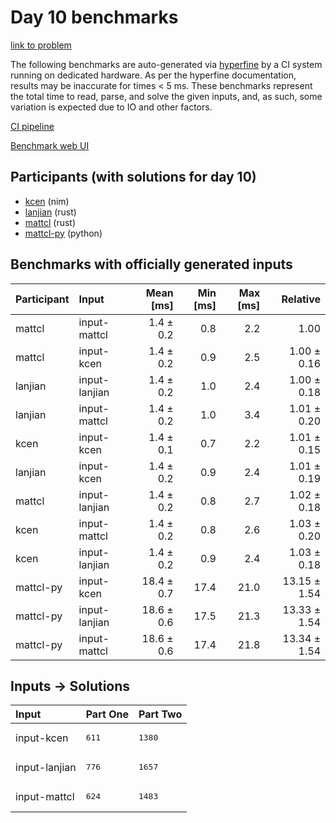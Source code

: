 # Day 10 benchmarks

[link to problem](https://adventofcode.com/2024/day/10)

The following benchmarks are auto-generated via
[hyperfine](https://github.com/sharkdp/hyperfine) by a CI system running on
dedicated hardware. As per the hyperfine documentation, results may be
inaccurate for times < 5 ms. These benchmarks represent the total time to read,
parse, and solve the given inputs, and, as such, some variation is expected due
to IO and other factors.

[CI pipeline](http://ci.papercode.net:8080/teams/main/pipelines/aoc2024)

[Benchmark web UI](https://aoc.ancalagon.black)


## Participants (with solutions for day 10)

- [kcen](https://github.com/kcen/aoc2024) (nim)
- [lanjian](https://github.com/lanjian/aoc-2024) (rust)
- [mattcl](https://github.com/mattcl/aoc2024) (rust)
- [mattcl-py](https://github.com/mattcl/aoc2024-py) (python)


## Benchmarks with officially generated inputs

| Participant | Input | Mean [ms] | Min [ms] | Max [ms] | Relative |
|:---|:---|---:|---:|---:|---:|
| mattcl | input-mattcl | 1.4 ± 0.2 | 0.8 | 2.2 | 1.00 |
| mattcl | input-kcen | 1.4 ± 0.2 | 0.9 | 2.5 | 1.00 ± 0.16 |
| lanjian | input-lanjian | 1.4 ± 0.2 | 1.0 | 2.4 | 1.00 ± 0.18 |
| lanjian | input-mattcl | 1.4 ± 0.2 | 1.0 | 3.4 | 1.01 ± 0.20 |
| kcen | input-kcen | 1.4 ± 0.1 | 0.7 | 2.2 | 1.01 ± 0.15 |
| lanjian | input-kcen | 1.4 ± 0.2 | 0.9 | 2.4 | 1.01 ± 0.19 |
| mattcl | input-lanjian | 1.4 ± 0.2 | 0.8 | 2.7 | 1.02 ± 0.18 |
| kcen | input-mattcl | 1.4 ± 0.2 | 0.8 | 2.6 | 1.03 ± 0.20 |
| kcen | input-lanjian | 1.4 ± 0.2 | 0.9 | 2.4 | 1.03 ± 0.18 |
| mattcl-py | input-kcen | 18.4 ± 0.7 | 17.4 | 21.0 | 13.15 ± 1.54 |
| mattcl-py | input-lanjian | 18.6 ± 0.6 | 17.5 | 21.3 | 13.33 ± 1.54 |
| mattcl-py | input-mattcl | 18.6 ± 0.6 | 17.4 | 21.8 | 13.34 ± 1.54 |


## Inputs -> Solutions

| Input | Part One | Part Two |
|:---|:---|:---|
|input-kcen|<pre>611</pre>|<pre>1380</pre>|
|input-lanjian|<pre>776</pre>|<pre>1657</pre>|
|input-mattcl|<pre>624</pre>|<pre>1483</pre>|